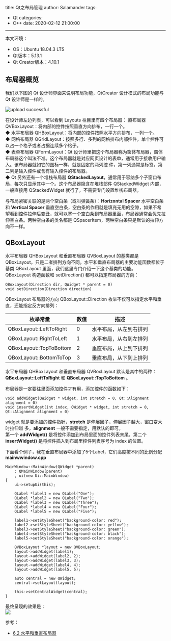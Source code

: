 title: Qt之布局管理
author: Salamander
tags:
  - Qt
categories:
  - C++
date: 2020-02-12 21:00:00
---
本文环境：
* OS：Ubuntu 18.04.3 LTS
* Qt版本：5.13.1
* Qt Creator版本：4.10.1


## 布局器概览
我们以下图的 Qt 设计师界面来说明布局功能，QtCreator 设计模式的布局功能与 Qt 设计师是一样的。

![upload successful](/images/pasted-0.png)  

<!-- more -->

在设计师左边列表，可以看到 Layouts 栏目里有四个布局器：
直布局器 QVBoxLayout：将内部的控件按照垂直方向排布，一行一个。  
◆  水平布局器 QHBoxLayout：将内部的控件按照水平方向排布，一列一个。  
◆  网格布局器 QGridLayout：按照多行、多列的网格排布内部控件，单个控件可以占一个格子或者占据连续多个格子。  
◆  表单布局器 QFormLayout：Qt 设计师里把这个布局器称为窗体布局器，窗体布局器这个叫法不准。这个布局器就是对应网页设计的表单，通常用于接收用户输入。该布局器就如它的图标一样，就是固定的两列控 件，第一列通常是标签，第二列是输入控件或含有输入控件的布局器。  
◆  Qt 另外还有一个堆栈布局器 **QStackedLayout**，通常用于容纳多个子窗口布局，每次只显示其中一个。这个布局器隐含在堆栈部件 QStackedWidget 内部，一般直接用 QStackedWidget 就行了，不需要专门设置堆栈布局器。    

与布局紧密关联的是两个空白条（或叫弹簧条）：**Horizontal Spacer** 水平空白条和 **Vertical Spacer** 垂直空白条，空白条的作用就是填充无用的空隙，如果不希望看到控件拉伸后变丑，就可以塞一个空白条到布局器里面，布局器通常会优先拉伸空白条。两种空白条的类名都是 QSpacerItem，两种空白条只是默认的拉伸方向不一样。


## QBoxLayout
水平布局器 QHBoxLayout 和垂直布局器 QVBoxLayout 的基类都是 QBoxLayout，只是二者排列方向不同。水平和垂直布局器的主要功能函数都位于基类 QBoxLayout 里面，我们这里专门介绍一下这个基类的功能。  
QBoxLayout 构造函数和 setDirection() 都可以指定布局器的方向：
```
QBoxLayout(Direction dir, QWidget * parent = 0)
void setDirection(Direction direction)
```
QBoxLayout 布局器的方向 QBoxLayout::​Direction 枚举不仅可以指定水平和垂直，还能指定反方向排列：  


| 枚举常量                    | 数值  | 描述            |
|-------------------------|-----|---------------|
| QBoxLayout::LeftToRight |  0  |  水平布局，从左到右排列  |
| QBoxLayout::RightToLeft |  1  |  水平布局，从右到左排列  |
| QBoxLayout::TopToBottom |  2  |  垂直布局，从上到下排列  |
| QBoxLayout::BottomToTop |  3  |  垂直布局，从下到上排列  |

水平布局器 QHBoxLayout 和垂直布局器 QVBoxLayout 默认是其中的两种：**QBoxLayout::LeftToRight** 和 **QBoxLayout::TopToBottom** 。  

布局器是一定要往里面添加控件才有用，添加控件的函数如下：
```
void addWidget(QWidget * widget, int stretch = 0, Qt::Alignment alignment = 0)
void insertWidget(int index, QWidget * widget, int stretch = 0, Qt::Alignment alignment = 0)
```
widget 就是要添加的控件指针，**stretch** 是伸展因子，伸展因子越大，窗口变大时拉伸越 多，**alignment** 一般不需要指定，用默认的即可。  
第一个 **addWidget()** 是将控件添加到布局里面的控件列表末尾，第二个 **insertWidget()** 是将控件插入到布局里控件列表序号为 index 的位置。

下面看个例子，我在垂直布局器中添加了5个Label，它们高度按不同的比例分配  
**mainwwindow.cpp**  
```
MainWindow::MainWindow(QWidget *parent)
    : QMainWindow(parent)
    , ui(new Ui::MainWindow)
{
    ui->setupUi(this);

    QLabel *label1 = new QLabel("One");
    QLabel *label2 = new QLabel("Two");
    QLabel *label3 = new QLabel("Three");
    QLabel *label4 = new QLabel("Four");
    QLabel *label5 = new QLabel("Five");

    label1->setStyleSheet("background-color: red");
    label2->setStyleSheet("background-color: yellow");
    label3->setStyleSheet("background-color: green");
    label4->setStyleSheet("background-color: black");
    label5->setStyleSheet("background-color: orange");

    QVBoxLayout *layout = new QVBoxLayout;
    layout->addWidget(label1);
    layout->addWidget(label2, 2);
    layout->addWidget(label3, 3);
    layout->addWidget(label4, 4);
    layout->addWidget(label5, 5);

    auto central = new QWidget;
    central->setLayout(layout);

    this->setCentralWidget(central);
}
```
最终呈现的效果是：  
![](https://s2.ax1x.com/2020/02/12/1b3US0.png)



参考：  
* [6.2 水平和垂直布局器](https://qtguide.ustclug.org/ch06-02.htm)